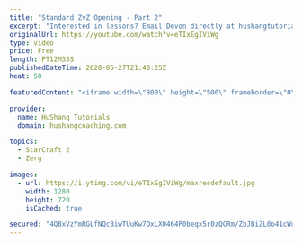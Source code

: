 ```yaml
---
title: "Standard ZvZ Opening - Part 2"
excerpt: "Interested in lessons? Email Devon directly at hushangtutorials@outlook.com ------------------------------------------------------------------------------------------------------- Want to support HuShang Tutorials directly? Patreon is a website where you can contribute a monthly donation that will help"
originalUrl: https://youtube.com/watch?v=eTIxEgIViWg
type: video
price: Free
length: PT12M35S
publishedDateTime: 2020-05-27T21:40:25Z
heat: 50

featuredContent: "<iframe width=\"800\" height=\"500\" frameborder=\"0\" src=\"https://www.youtube.com/embed/eTIxEgIViWg\" allow=\"accelerometer; autoplay; encrypted-media; gyroscope; picture-in-picture\" allowfullscreen></iframe>"

provider:
  name: HuShang Tutorials
  domain: hushangcoaching.com

topics:
  - StarCraft 2
  - Zerg

images:
  - url: https://i.ytimg.com/vi/eTIxEgIViWg/maxresdefault.jpg
    width: 1280
    height: 720
    isCached: true

secured: "4Q8xVzYmRGLfNQcBiwTUuKw7OxLX0464P0beqx5r0zQCRm/ZbJBiZL0o41cWu95OFKd5kmcR8B24AR0DkjzV+SrI5WKQRzVF5n5jtwAbsHeT56Py4bWjeNF0bFoJiG1r9zMDQiwU2PetUQN4pccvAOrr9XCpkTSQk85UobXmEHqznXYQBzcdfQ7WWcINcy0IZaukfl4Wd4XLolkm5WeNFyxCntzg/xrvZEtZ7GpLccg0i/LMB4TUUQu6beJ8SQwevUd+A5DUlDcdkHjAvPUc736wTDGYB0TJetPfQSnF6gG8y8VmLdHRDbYSq4PnNmP86jNBPfo1xCQB5kqP9Axx15A7JwKSjtRDC86SklkDptAEJeMT+gZgrvDBTxSz5yDm/Svr/W6WMNAEHX5RWtv840b5mqX432sN8EtFvKoP2yI=;MC36tV5IMluK9hEN4jF+Yw=="
---
```


